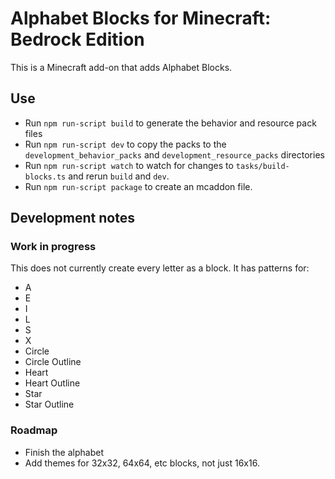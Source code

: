 # Alphabet Blocks for Minecraft: Bedrock Edition 

This is a Minecraft add-on that adds Alphabet Blocks.

## Use

- Run `npm run-script build` to generate the behavior and resource pack files
- Run `npm run-script dev` to copy the packs to the `development_behavior_packs` and `development_resource_packs` directories
- Run `npm run-script watch` to watch for changes to `tasks/build-blocks.ts` and rerun `build` and `dev`.
- Run `npm run-script package` to create an mcaddon file.

## Development notes

### Work in progress

This does not currently create every letter as a block. It has patterns for:
- A
- E
- I
- L
- S
- X
- Circle
- Circle Outline
- Heart
- Heart Outline
- Star
- Star Outline

### Roadmap

- Finish the alphabet
- Add themes for 32x32, 64x64, etc blocks, not just 16x16.
